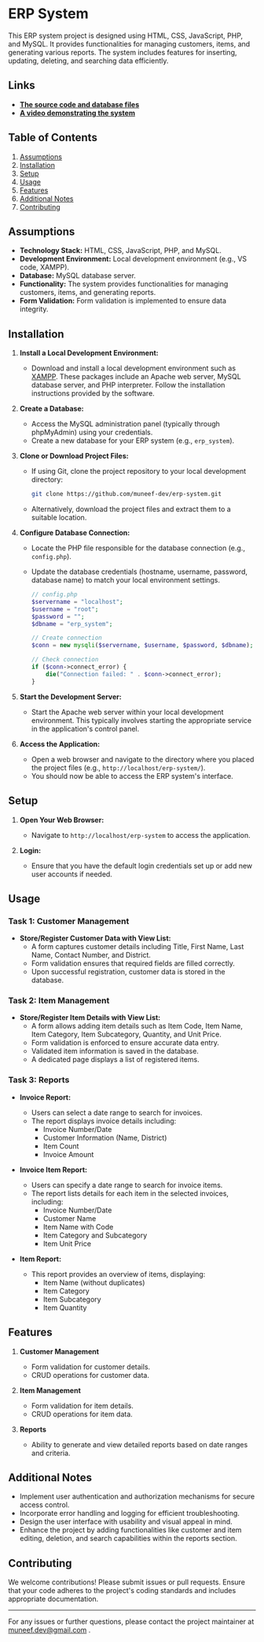# ERP System

This ERP system project is designed using HTML, CSS, JavaScript, PHP, and MySQL. It provides functionalities for managing customers, items, and generating various reports. The system includes features for inserting, updating, deleting, and searching data efficiently.

## Links
- [**The source code and database files**](https://github.com/muneef-dev/erp-system)
- [**A video demonstrating the system**](https://drive.google.com/file/d/1DYOSaPuoIOgMNNssvpMprIN-TKbGAIx7/view?usp=sharing)

## Table of Contents

1. [Assumptions](#assumptions)
2. [Installation](#installation)
3. [Setup](#setup)
4. [Usage](#usage)
5. [Features](#features)
6. [Additional Notes](#additional-notes)
7. [Contributing](#contributing)

## Assumptions

- **Technology Stack:** HTML, CSS, JavaScript, PHP, and MySQL.
- **Development Environment:** Local development environment (e.g., VS code, XAMPP).
- **Database:** MySQL database server.
- **Functionality:** The system provides functionalities for managing customers, items, and generating reports.
- **Form Validation:** Form validation is implemented to ensure data integrity.

## Installation

1. **Install a Local Development Environment:**
   - Download and install a local development environment such as [XAMPP](https://www.apachefriends.org/index.html). These packages include an Apache web server, MySQL database server, and PHP interpreter. Follow the installation instructions provided by the software.

2. **Create a Database:**
   - Access the MySQL administration panel (typically through phpMyAdmin) using your credentials.
   - Create a new database for your ERP system (e.g., `erp_system`).

3. **Clone or Download Project Files:**
   - If using Git, clone the project repository to your local development directory:

     ```bash
     git clone https://github.com/muneef-dev/erp-system.git
     ```

   - Alternatively, download the project files and extract them to a suitable location.

4. **Configure Database Connection:**
   - Locate the PHP file responsible for the database connection (e.g., `config.php`).
   - Update the database credentials (hostname, username, password, database name) to match your local environment settings.

     ```php
     // config.php
     $servername = "localhost";
     $username = "root";
     $password = "";
     $dbname = "erp_system";

     // Create connection
     $conn = new mysqli($servername, $username, $password, $dbname);

     // Check connection
     if ($conn->connect_error) {
         die("Connection failed: " . $conn->connect_error);
     }
     ```

5. **Start the Development Server:**
   - Start the Apache web server within your local development environment. This typically involves starting the appropriate service in the application's control panel.

6. **Access the Application:**
   - Open a web browser and navigate to the directory where you placed the project files (e.g., `http://localhost/erp-system/`).
   - You should now be able to access the ERP system's interface.

## Setup

1. **Open Your Web Browser:**
   - Navigate to `http://localhost/erp-system` to access the application.

2. **Login:**
   - Ensure that you have the default login credentials set up or add new user accounts if needed.

## Usage

### Task 1: Customer Management

- **Store/Register Customer Data with View List:**
  - A form captures customer details including Title, First Name, Last Name, Contact Number, and District.
  - Form validation ensures that required fields are filled correctly.
  - Upon successful registration, customer data is stored in the database.

### Task 2: Item Management

- **Store/Register Item Details with View List:**
  - A form allows adding item details such as Item Code, Item Name, Item Category, Item Subcategory, Quantity, and Unit Price.
  - Form validation is enforced to ensure accurate data entry.
  - Validated item information is saved in the database.
  - A dedicated page displays a list of registered items.

### Task 3: Reports

- **Invoice Report:**
  - Users can select a date range to search for invoices.
  - The report displays invoice details including:
    - Invoice Number/Date
    - Customer Information (Name, District)
    - Item Count
    - Invoice Amount

- **Invoice Item Report:**
  - Users can specify a date range to search for invoice items.
  - The report lists details for each item in the selected invoices, including:
    - Invoice Number/Date
    - Customer Name
    - Item Name with Code
    - Item Category and Subcategory
    - Item Unit Price

- **Item Report:**
  - This report provides an overview of items, displaying:
    - Item Name (without duplicates)
    - Item Category
    - Item Subcategory
    - Item Quantity

## Features

1. **Customer Management**
   - Form validation for customer details.
   - CRUD operations for customer data.

2. **Item Management**
   - Form validation for item details.
   - CRUD operations for item data.

3. **Reports**
   - Ability to generate and view detailed reports based on date ranges and criteria.

## Additional Notes

- Implement user authentication and authorization mechanisms for secure access control.
- Incorporate error handling and logging for efficient troubleshooting.
- Design the user interface with usability and visual appeal in mind.
- Enhance the project by adding functionalities like customer and item editing, deletion, and search capabilities within the reports section.

## Contributing

We welcome contributions! Please submit issues or pull requests. Ensure that your code adheres to the project's coding standards and includes appropriate documentation.

---

For any issues or further questions, please contact the project maintainer at muneef.dev@gmail.com
.
